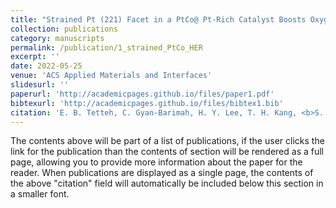 ```yaml
---
title: "Strained Pt (221) Facet in a PtCo@ Pt-Rich Catalyst Boosts Oxygen Reduction and Hydrogen Evolution Activity"
collection: publications
category: manuscripts
permalink: /publication/1_strained_PtCo_HER
excerpt: ''
date: 2022-05-25
venue: 'ACS Applied Materials and Interfaces'
slidesurl: ''
paperurl: 'http://academicpages.github.io/files/paper1.pdf'
bibtexurl: 'http://academicpages.github.io/files/bibtex1.bib'
citation: 'E. B. Tetteh, C. Gyan-Barimah, H. Y. Lee, T. H. Kang, <b>S. Kang</b>, S. Ringe, & J. S. Yu. Strained Pt (221) facet in a PtCo@ Pt-Rich catalyst boosts oxygen reduction and hydrogen evolution activity. <i>ACS Applied Materials & Interfaces</i>, <b>2022</b> <i>14</i>(22), 25246-25256.'
---
```

The contents above will be part of a list of publications, if the user clicks the link for the publication than the contents of section will be rendered as a full page, allowing you to provide more information about the paper for the reader. When publications are displayed as a single page, the contents of the above "citation" field will automatically be included below this section in a smaller font.
